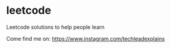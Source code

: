 # leetcode
Leetcode solutions to help people learn

Come find me on: https://www.instagram.com/techleadexplains
